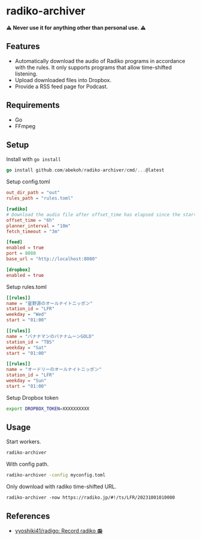 # radiko-archiver

**⚠️ Never use it for anything other than personal use. ⚠️**

## Features

- Automatically download the audio of Radiko programs in accordance with the rules. It only supports programs that allow time-shifted listening.
- Upload downloaded files into Dropbox.
- Provide a RSS feed page for Podcast.

## Requirements

- Go
- FFmpeg

## Setup

Install with `go install`

```go
go install github.com/abekoh/radiko-archiver/cmd/...@latest
```

Setup config.toml

```toml
out_dir_path = "out"
rules_path = "rules.toml"

[radiko]
# Download the audio file after offset_time has elapsed since the start of the program.
offset_time = "6h"
planner_interval = "10m"
fetch_timeout = "3m"

[feed]
enabled = true
port = 8080
base_url = "http://localhost:8080"

[dropbox]
enabled = true
```

Setup rules.toml
```toml
[[rules]]
name = "星野源のオールナイトニッポン"
station_id = "LFR"
weekday = "Wed"
start = "01:00"

[[rules]]
name = "バナナマンのバナナムーンGOLD"
station_id = "TBS"
weekday = "Sat"
start = "01:00"

[[rules]]
name = "オードリーのオールナイトニッポン"
station_id = "LFR"
weekday = "Sun"
start = "01:00"
```

Setup Dropbox token
```sh
export DROPBOX_TOKEN=XXXXXXXXXX
```

## Usage

Start workers.
```sh
radiko-archiver
```

With config path.
```sh
radiko-archiver -config myconfig.toml
```

Only download with radiko time-shifted URL.
```
radiko-archiver -now https://radiko.jp/#!/ts/LFR/20231001010000
```

## References

- [yyoshiki41/radigo: Record radiko 📻](https://github.com/yyoshiki41/radigo)
